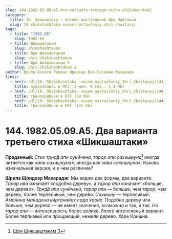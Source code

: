 ```yaml
---
slug: 144-1982-05-09-a5-dva-varianta-tretego-stiha-shikshashtaki
category:
  title: 10. Шикшаштака — восемь наставлений Шри Чайтаньи
  slug: 10-shikshashtaka-vosem-nastavleniy-shri-chaitanyi
tags:
  - title: "1982.05"
    slug: 1982-05
  - title: Шикшаштакам
    slug: shikshashtakam
  - title: Шри Шикшаштакам
    slug: shri-shikshashtakam
  - title: Шри Шикшаштакам 3
    slug: shri-shikshashtakam-3
author: Шрила Бхакти Ракшак Шридхар Дев-Госвами Махарадж
links:
  - href: /dl/10._Shikshashtaka--vosem_nastavleniy_Shri_Chaitanyi/144_1982.05.09.A5_SridharMj_Dva_varianta_tretego_stiha_Shikshashtaki.mp3
    title: аудиозапись в MP3 (1 мин. 9 сек., 1,4 МБ)
  - href: /dl/10._Shikshashtaka--vosem_nastavleniy_Shri_Chaitanyi/144_1982.05.09.A5_SridharMj_Dva_varianta_tretego_stiha_Shikshashtaki.rtf
    title: транскрипцию в RTF (49 КБ)
  - href: /dl/10._Shikshashtaka--vosem_nastavleniy_Shri_Chaitanyi/144_1982.05.09.A5_SridharMj_Dva_varianta_tretego_stiha_Shikshashtaki.pdf
    title: транскрипцию в PDF (131 КБ)
---
```


# 144. 1982.05.09.A5. Два варианта третьего стиха «Шикшаштаки»

**Преданный:** *Стих тр̣н̣а̄д апи сунӣчена, тарор апи сахиш̣н̣уна̄*[^_ftn1] иногда читается как *«апи сахиш̣н̣уна̄»*, иногда как *«ива сахиш̣н̣уна̄»*. Какова изначальная версия, и в чем различие?

**Шрила Шридхар Махарадж:** Мы видим две формы, два варианта. *Тарор ива* означает «подобно дереву», а *тарор апи* означает «больше, чем дерево». *Тр̣н̣а̄д апи сунӣчена*, *тарор апи* — больше, чем *тарор*, чем дерево, более терпеливый, чем дерево. *Сахиш̣н̣у* — терпеливый. *Ама̄нина̄ ма̄надена кӣртанӣйах̣ сада̄ харих*. Подобно дереву или больше, чем дерево — не имеет значения, возможно и так, и так. Но *тарор апи* — интенсивность более велика, более интенсивный вариант. Более терпимый или прощающий, нежели дерево. Харе Кришна.



[^_ftn1]: [Шри Шикшаштакам 3](../notes/shri-shikshashtakam/shri-shikshashtakam-3.md)
